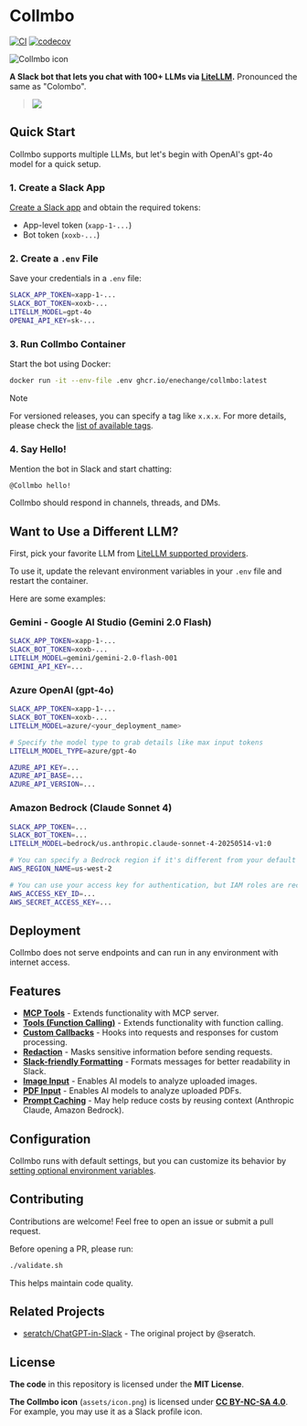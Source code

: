 # Collmbo

[![CI](https://github.com/enechange/collmbo/actions/workflows/ci.yml/badge.svg)](https://github.com/enechange/collmbo/actions/workflows/ci.yml)
[![codecov](https://codecov.io/gh/enechange/collmbo/branch/main/graph/badge.svg)](https://app.codecov.io/gh/enechange/collmbo)

![Collmbo icon](https://github.com/user-attachments/assets/b13da1c7-5d2f-4ad3-8c5b-9ef4e500deb8)

**A Slack bot that lets you chat with 100+ LLMs via [LiteLLM](https://github.com/BerriAI/litellm).** Pronounced the same as "Colombo".

> ![](https://github.com/user-attachments/assets/a377b868-3673-4798-b415-44e674cf7ae6)

## Quick Start

Collmbo supports multiple LLMs, but let's begin with OpenAI's gpt-4o model for a quick setup.

### 1. Create a Slack App

[Create a Slack app](docs/setup/creating-a-slack-app.md) and obtain the required tokens:

- App-level token (`xapp-1-...`)
- Bot token (`xoxb-...`)

### 2. Create a `.env` File

Save your credentials in a `.env` file:

```sh
SLACK_APP_TOKEN=xapp-1-...
SLACK_BOT_TOKEN=xoxb-...
LITELLM_MODEL=gpt-4o
OPENAI_API_KEY=sk-...
```

### 3. Run Collmbo Container

Start the bot using Docker:

```sh
docker run -it --env-file .env ghcr.io/enechange/collmbo:latest
```

> [!NOTE]
>
> For versioned releases, you can specify a tag like `x.x.x`. For more details, please check the [list of available tags](https://github.com/enechange/collmbo/pkgs/container/collmbo/versions?filters%5Bversion_type%5D=tagged).

### 4. Say Hello!

Mention the bot in Slack and start chatting:

```
@Collmbo hello!
```

Collmbo should respond in channels, threads, and DMs.

## Want to Use a Different LLM?

First, pick your favorite LLM from [LiteLLM supported providers](https://docs.litellm.ai/docs/providers).

To use it, update the relevant environment variables in your `.env` file and restart the container.

Here are some examples:

### Gemini - Google AI Studio (Gemini 2.0 Flash)

```sh
SLACK_APP_TOKEN=xapp-1-...
SLACK_BOT_TOKEN=xoxb-...
LITELLM_MODEL=gemini/gemini-2.0-flash-001
GEMINI_API_KEY=...
```

### Azure OpenAI (gpt-4o)

```sh
SLACK_APP_TOKEN=xapp-1-...
SLACK_BOT_TOKEN=xoxb-...
LITELLM_MODEL=azure/<your_deployment_name>

# Specify the model type to grab details like max input tokens
LITELLM_MODEL_TYPE=azure/gpt-4o

AZURE_API_KEY=...
AZURE_API_BASE=...
AZURE_API_VERSION=...
```

### Amazon Bedrock (Claude Sonnet 4)

```sh
SLACK_APP_TOKEN=...
SLACK_BOT_TOKEN=...
LITELLM_MODEL=bedrock/us.anthropic.claude-sonnet-4-20250514-v1:0

# You can specify a Bedrock region if it's different from your default AWS region
AWS_REGION_NAME=us-west-2

# You can use your access key for authentication, but IAM roles are recommended
AWS_ACCESS_KEY_ID=...
AWS_SECRET_ACCESS_KEY=...
```

## Deployment

Collmbo does not serve endpoints and can run in any environment with internet access.

## Features

- **[MCP Tools](docs/features/mcp-tools.md)** - Extends functionality with MCP server.
- **[Tools (Function Calling)](docs/features/tools-function-calling.md)** - Extends functionality with function calling.
- **[Custom Callbacks](docs/features/custom-callbacks.md)** - Hooks into requests and responses for custom processing.
- **[Redaction](docs/features/redaction.md)** - Masks sensitive information before sending requests.
- **[Slack-friendly Formatting](docs/features/slack-friendly-formatting.md)** - Formats messages for better readability in Slack.
- **[Image Input](docs/features/image-input.md)** - Enables AI models to analyze uploaded images.
- **[PDF Input](docs/features/pdf-input.md)** - Enables AI models to analyze uploaded PDFs.
- **[Prompt Caching](docs/features/prompt-caching.md)** - May help reduce costs by reusing context (Anthropic Claude, Amazon Bedrock).

## Configuration

Collmbo runs with default settings, but you can customize its behavior by [setting optional environment variables](docs/configuration/optional-settings.md).

## Contributing

Contributions are welcome! Feel free to open an issue or submit a pull request.

Before opening a PR, please run:

```sh
./validate.sh
```

This helps maintain code quality.

## Related Projects

- [seratch/ChatGPT-in-Slack](https://github.com/seratch/ChatGPT-in-Slack) - The original project by @seratch.

## License

**The code** in this repository is licensed under the **MIT License**.

**The Collmbo icon** (`assets/icon.png`) is licensed under **[CC BY-NC-SA 4.0](https://creativecommons.org/licenses/by-nc-sa/4.0/)**. For example, you may use it as a Slack profile icon.
